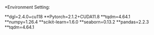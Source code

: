 *Environment Setting:

**dgl=2.4.0+cu118
**Pytorch=2.1.2+CUDA11.8
**tqdm=4.64.1
**numpy=1.26.4 
**scikit-learn=1.6.0
**seaborn=0.13.2 
**pandas=2.2.3 
**tqdm=4.64.1
